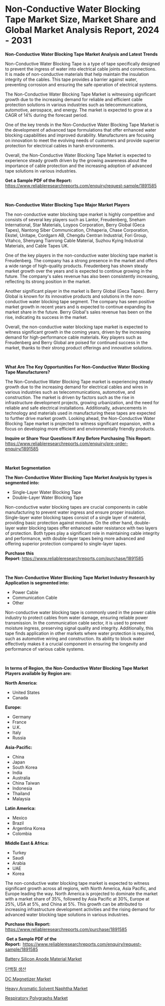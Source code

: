 <p><h1>Non-Conductive Water Blocking Tape Market Size, Market Share and Global Market Analysis Report, 2024 - 2031</h1></p><p><strong>Non-Conductive Water Blocking Tape Market Analysis and Latest Trends</strong></p>
<p><p>Non-Conductive Water Blocking Tape is a type of tape specifically designed to prevent the ingress of water into electrical cable joints and connections. It is made of non-conductive materials that help maintain the insulation integrity of the cables. This tape provides a barrier against water, preventing corrosion and ensuring the safe operation of electrical systems.</p><p>The Non-Conductive Water Blocking Tape Market is witnessing significant growth due to the increasing demand for reliable and efficient cable protection solutions in various industries such as telecommunications, automotive, aerospace, and energy. The market is expected to grow at a CAGR of 14% during the forecast period.</p><p>One of the key trends in the Non-Conductive Water Blocking Tape Market is the development of advanced tape formulations that offer enhanced water blocking capabilities and improved durability. Manufacturers are focusing on innovation to meet the evolving needs of customers and provide superior protection for electrical cables in harsh environments.</p><p>Overall, the Non-Conductive Water Blocking Tape Market is expected to experience steady growth driven by the growing awareness about the importance of cable protection and the increasing adoption of advanced tape solutions in various industries.</p></p>
<p><strong>Get a Sample PDF of the Report:&nbsp;</strong> <a href="https://www.reliableresearchreports.com/enquiry/request-sample/1891585">https://www.reliableresearchreports.com/enquiry/request-sample/1891585</a></p>
<p>&nbsp;</p>
<p><strong>Non-Conductive Water Blocking Tape Major Market Players</strong></p>
<p><p>The non-conductive water blocking tape market is highly competitive and consists of several key players such as Lantor, Freudenberg, Sneham International, Star Materials, Loypos Corporation, Berry Global (Geca Tapes), Nantong Siber Communication, Chhaperia, Chase Corporation, Ekstel, Unitape, Cordgarn AB, Chengdu Centran Industrial, Fori Group, Vitahco, Shenyang Tianrong Cable Material, Suzhou Kying Industrial Materials, and Cable Tapes UK.</p><p>One of the key players in the non-conductive water blocking tape market is Freudenberg. The company has a strong presence in the market and offers a wide range of high-quality products. Freudenberg has shown steady market growth over the years and is expected to continue growing in the future. The company's sales revenue has also been consistently increasing, reflecting its strong position in the market.</p><p>Another significant player in the market is Berry Global (Geca Tapes). Berry Global is known for its innovative products and solutions in the non-conductive water blocking tape segment. The company has seen positive market growth in recent years and is expected to continue expanding its market share in the future. Berry Global's sales revenue has been on the rise, indicating its success in the market.</p><p>Overall, the non-conductive water blocking tape market is expected to witness significant growth in the coming years, driven by the increasing demand for high-performance cable materials. Key players such as Freudenberg and Berry Global are poised for continued success in the market, thanks to their strong product offerings and innovative solutions.</p></p>
<p>&nbsp;</p>
<p><strong>What Are The Key Opportunities For Non-Conductive Water Blocking Tape Manufacturers?</strong></p>
<p><p>The Non-Conductive Water Blocking Tape market is experiencing steady growth due to the increasing demand for electrical cables and wires in various industries such as telecommunications, automotive, and construction. The market is driven by factors such as the rise in infrastructure development projects, growing urbanization, and the need for reliable and safe electrical installations. Additionally, advancements in technology and materials used in manufacturing these tapes are expected to further drive market growth. Looking ahead, the Non-Conductive Water Blocking Tape market is projected to witness significant expansion, with a focus on developing more efficient and environmentally friendly products.</p></p>
<p><strong>Inquire or Share Your Questions If Any Before Purchasing This Report:</strong> <a href="https://www.reliableresearchreports.com/enquiry/pre-order-enquiry/1891585">https://www.reliableresearchreports.com/enquiry/pre-order-enquiry/1891585</a></p>
<p>&nbsp;</p>
<p><strong>Market Segmentation</strong></p>
<p><strong>The Non-Conductive Water Blocking Tape Market Analysis by types is segmented into:</strong></p>
<p><ul><li>Single-Layer Water Blocking Tape</li><li>Double-Layer Water Blocking Tape</li></ul></p>
<p><p>Non-conductive water blocking tapes are crucial components in cable manufacturing to prevent water ingress and ensure proper insulation. Single-layer water blocking tapes consist of a single layer of material, providing basic protection against moisture. On the other hand, double-layer water blocking tapes offer enhanced water resistance with two layers of protection. Both types play a significant role in maintaining cable integrity and performance, with double-layer tapes being more advanced and offering superior protection compared to single-layer tapes.</p></p>
<p><strong>Purchase this Report:&nbsp;</strong><a href="https://www.reliableresearchreports.com/purchase/1891585">https://www.reliableresearchreports.com/purchase/1891585</a></p>
<p>&nbsp;</p>
<p><strong>The Non-Conductive Water Blocking Tape Market Industry Research by Application is segmented into:</strong></p>
<p><ul><li>Power Cable</li><li>Communication Cable</li><li>Other</li></ul></p>
<p><p>Non-conductive water blocking tape is commonly used in the power cable industry to protect cables from water damage, ensuring reliable power transmission. In the communication cable sector, it is used to prevent moisture ingress, preserving signal quality and integrity. Additionally, this tape finds application in other markets where water protection is required, such as automotive wiring and construction. Its ability to block water effectively makes it a crucial component in ensuring the longevity and performance of various cable systems.</p></p>
<p>&nbsp;</p>
<p><strong>In terms of Region, the Non-Conductive Water Blocking Tape Market Players available by Region are:</strong></p>
<p>
    <p> <strong> North America: </strong>
        <ul>
            <li>United States</li>
            <li>Canada</li>
        </ul>
        </p> 
    <p> <strong> Europe: </strong>
        <ul>
            <li>Germany</li>
            <li>France</li>
            <li>U.K.</li>
            <li>Italy</li>
            <li>Russia</li>
        </ul>
        </p> 
    <p> <strong> Asia-Pacific: </strong>
        <ul>
            <li>China</li>
            <li>Japan</li>
            <li>South Korea</li>
            <li>India</li>
            <li>Australia</li>
            <li>China Taiwan</li>
            <li>Indonesia</li>
            <li>Thailand</li>
            <li>Malaysia</li>
        </ul>
        </p> 
    <p> <strong> Latin America: </strong>
        <ul>
            <li>Mexico</li>
            <li>Brazil</li>
            <li>Argentina Korea</li>
            <li>Colombia</li>
        </ul>
        </p> 
    <p> <strong> Middle East & Africa: </strong>
        <ul>
            <li>Turkey</li>
            <li>Saudi</li>
            <li>Arabia</li>
            <li>UAE</li>
            <li>Korea</li>
        </ul>
    </p>
    </p>
<p><p>The non-conductive water blocking tape market is expected to witness significant growth across all regions, with North America, Asia Pacific, and Europe leading the way. North America is projected to dominate the market with a market share of 35%, followed by Asia Pacific at 30%, Europe at 25%, USA at 5%, and China at 5%. This growth can be attributed to increasing infrastructure development activities and the rising demand for advanced water blocking tape solutions in various industries.</p></p>
<p><strong>Purchase this Report: </strong><a href="https://www.reliableresearchreports.com/purchase/1891585">https://www.reliableresearchreports.com/purchase/1891585</a></p>
<p>&nbsp;<strong>Get a Sample PDF of the Report:&nbsp;&nbsp;</strong><a href="https://www.reliableresearchreports.com/enquiry/request-sample/1891585">https://www.reliableresearchreports.com/enquiry/request-sample/1891585</a></p>
<p><strong></strong></p>
<p><p><a href="https://github.com/arionmp/Market-Research-Report-List-2/blob/main/battery-silicon-anode-material-market.md">Battery Silicon Anode Material Market</a></p><p><a href="https://github.com/vsnao330707/Market-Research-Report-List-1/blob/main/4844469184113.md">단백질 생산</a></p><p><a href="https://meowing-canidae-761.notion.site/DC-Magnetizer-Market-Size-Share-Trends-Analysis-Report-By-Application-Regional-Outlook-Competit-1ad816035c664a8493e6aa850e0853bc">DC Magnetizer Market</a></p><p><a href="https://view.publitas.com/reportprime-1/heavy-aromatic-solvent-naphtha-market-insights-market-players-and-forecast-till-2031/">Heavy Aromatic Solvent Naphtha Market</a></p><p><a href="https://github.com/pgtimber/Market-Research-Report-List-1/blob/main/respiratory-polygraphs-market.md">Respiratory Polygraphs Market</a></p></p>
